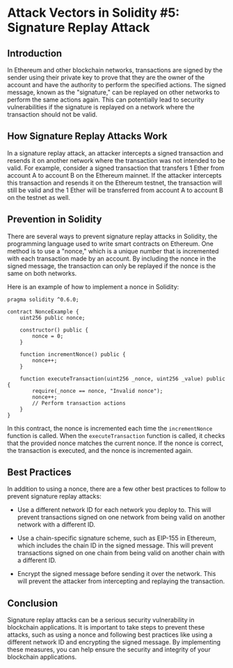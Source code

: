 # **Attack Vectors in Solidity #5: Signature Replay Attack**

## **Introduction**

In Ethereum and other blockchain networks, transactions are signed by the sender using their private key to prove that they are the owner of the account and have the authority to perform the specified actions. The signed message, known as the "signature," can be replayed on other networks to perform the same actions again. This can potentially lead to security vulnerabilities if the signature is replayed on a network where the transaction should not be valid.

## **How Signature Replay Attacks Work**

In a signature replay attack, an attacker intercepts a signed transaction and resends it on another network where the transaction was not intended to be valid. For example, consider a signed transaction that transfers 1 Ether from account A to account B on the Ethereum mainnet. If the attacker intercepts this transaction and resends it on the Ethereum testnet, the transaction will still be valid and the 1 Ether will be transferred from account A to account B on the testnet as well.

## **Prevention in Solidity**

There are several ways to prevent signature replay attacks in Solidity, the programming language used to write smart contracts on Ethereum. One method is to use a "nonce," which is a unique number that is incremented with each transaction made by an account. By including the nonce in the signed message, the transaction can only be replayed if the nonce is the same on both networks.

Here is an example of how to implement a nonce in Solidity:

```solidity
pragma solidity ^0.6.0;

contract NonceExample {
    uint256 public nonce;

    constructor() public {
        nonce = 0;
    }

    function incrementNonce() public {
        nonce++;
    }

    function executeTransaction(uint256 _nonce, uint256 _value) public {
        require(_nonce == nonce, "Invalid nonce");
        nonce++;
        // Perform transaction actions
    }
}
```

In this contract, the nonce is incremented each time the `incrementNonce` function is called. When the `executeTransaction` function is called, it checks that the provided nonce matches the current nonce. If the nonce is correct, the transaction is executed, and the nonce is incremented again.

## **Best Practices**

In addition to using a nonce, there are a few other best practices to follow to prevent signature replay attacks:

* Use a different network ID for each network you deploy to. This will prevent transactions signed on one network from being valid on another network with a different ID.
    
* Use a chain-specific signature scheme, such as EIP-155 in Ethereum, which includes the chain ID in the signed message. This will prevent transactions signed on one chain from being valid on another chain with a different ID.
    
* Encrypt the signed message before sending it over the network. This will prevent the attacker from intercepting and replaying the transaction.
    

## **Conclusion**

Signature replay attacks can be a serious security vulnerability in blockchain applications. It is important to take steps to prevent these attacks, such as using a nonce and following best practices like using a different network ID and encrypting the signed message. By implementing these measures, you can help ensure the security and integrity of your blockchain applications.
